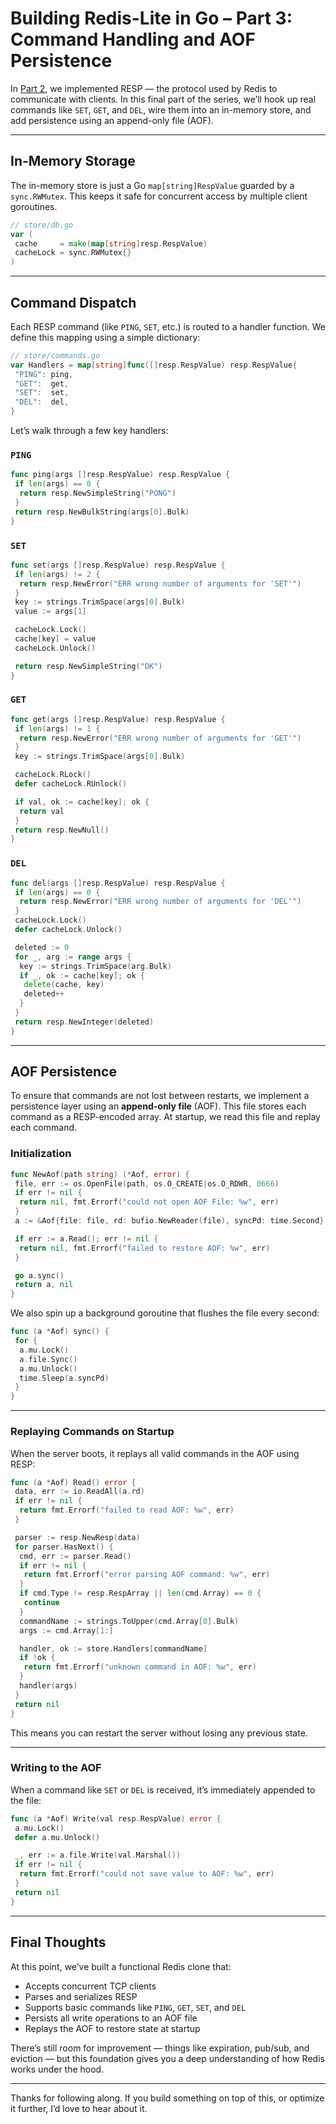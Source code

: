 # Building Redis-Lite in Go – Part 3: Command Handling and AOF Persistence

In [Part 2](./part2.md), we implemented RESP — the protocol used by Redis to communicate with clients. In this final part of the series, we’ll hook up real commands like `SET`, `GET`, and `DEL`, wire them into an in-memory store, and add persistence using an append-only file (AOF).

---

## In-Memory Storage

The in-memory store is just a Go `map[string]RespValue` guarded by a `sync.RWMutex`. This keeps it safe for concurrent access by multiple client goroutines.

```go
// store/db.go
var (
 cache     = make(map[string]resp.RespValue)
 cacheLock = sync.RWMutex{}
)
```

---

## Command Dispatch

Each RESP command (like `PING`, `SET`, etc.) is routed to a handler function. We define this mapping using a simple dictionary:

```go
// store/commands.go
var Handlers = map[string]func([]resp.RespValue) resp.RespValue{
 "PING": ping,
 "GET":  get,
 "SET":  set,
 "DEL":  del,
}
```

Let’s walk through a few key handlers:

### `PING`

```go
func ping(args []resp.RespValue) resp.RespValue {
 if len(args) == 0 {
  return resp.NewSimpleString("PONG")
 }
 return resp.NewBulkString(args[0].Bulk)
}
```

### `SET`

```go
func set(args []resp.RespValue) resp.RespValue {
 if len(args) != 2 {
  return resp.NewError("ERR wrong number of arguments for 'SET'")
 }
 key := strings.TrimSpace(args[0].Bulk)
 value := args[1]

 cacheLock.Lock()
 cache[key] = value
 cacheLock.Unlock()

 return resp.NewSimpleString("OK")
}
```

### `GET`

```go
func get(args []resp.RespValue) resp.RespValue {
 if len(args) != 1 {
  return resp.NewError("ERR wrong number of arguments for 'GET'")
 }
 key := strings.TrimSpace(args[0].Bulk)

 cacheLock.RLock()
 defer cacheLock.RUnlock()

 if val, ok := cache[key]; ok {
  return val
 }
 return resp.NewNull()
}
```

### `DEL`

```go
func del(args []resp.RespValue) resp.RespValue {
 if len(args) == 0 {
  return resp.NewError("ERR wrong number of arguments for 'DEL'")
 }
 cacheLock.Lock()
 defer cacheLock.Unlock()

 deleted := 0
 for _, arg := range args {
  key := strings.TrimSpace(arg.Bulk)
  if _, ok := cache[key]; ok {
   delete(cache, key)
   deleted++
  }
 }
 return resp.NewInteger(deleted)
}
```

---

## AOF Persistence

To ensure that commands are not lost between restarts, we implement a persistence layer using an **append-only file** (AOF). This file stores each command as a RESP-encoded array. At startup, we read this file and replay each command.

### Initialization

```go
func NewAof(path string) (*Aof, error) {
 file, err := os.OpenFile(path, os.O_CREATE|os.O_RDWR, 0666)
 if err != nil {
  return nil, fmt.Errorf("could not open AOF File: %w", err)
 }
 a := &Aof{file: file, rd: bufio.NewReader(file), syncPd: time.Second}

 if err := a.Read(); err != nil {
  return nil, fmt.Errorf("failed to restore AOF: %w", err)
 }

 go a.sync()
 return a, nil
}
```

We also spin up a background goroutine that flushes the file every second:

```go
func (a *Aof) sync() {
 for {
  a.mu.Lock()
  a.file.Sync()
  a.mu.Unlock()
  time.Sleep(a.syncPd)
 }
}
```

---

### Replaying Commands on Startup

When the server boots, it replays all valid commands in the AOF using RESP:

```go
func (a *Aof) Read() error {
 data, err := io.ReadAll(a.rd)
 if err != nil {
  return fmt.Errorf("failed to read AOF: %w", err)
 }

 parser := resp.NewResp(data)
 for parser.HasNext() {
  cmd, err := parser.Read()
  if err != nil {
   return fmt.Errorf("error parsing AOF command: %w", err)
  }
  if cmd.Type != resp.RespArray || len(cmd.Array) == 0 {
   continue
  }
  commandName := strings.ToUpper(cmd.Array[0].Bulk)
  args := cmd.Array[1:]

  handler, ok := store.Handlers[commandName]
  if !ok {
   return fmt.Errorf("unknown command in AOF: %w", err)
  }
  handler(args)
 }
 return nil
}
```

This means you can restart the server without losing any previous state.

---

### Writing to the AOF

When a command like `SET` or `DEL` is received, it’s immediately appended to the file:

```go
func (a *Aof) Write(val resp.RespValue) error {
 a.mu.Lock()
 defer a.mu.Unlock()

 _, err := a.file.Write(val.Marshal())
 if err != nil {
  return fmt.Errorf("could not save value to AOF: %w", err)
 }
 return nil
}
```

---

## Final Thoughts

At this point, we’ve built a functional Redis clone that:

- Accepts concurrent TCP clients
- Parses and serializes RESP
- Supports basic commands like `PING`, `GET`, `SET`, and `DEL`
- Persists all write operations to an AOF file
- Replays the AOF to restore state at startup

There’s still room for improvement — things like expiration, pub/sub, and eviction — but this foundation gives you a deep understanding of how Redis works under the hood.

---

Thanks for following along. If you build something on top of this, or optimize it further, I’d love to hear about it.
